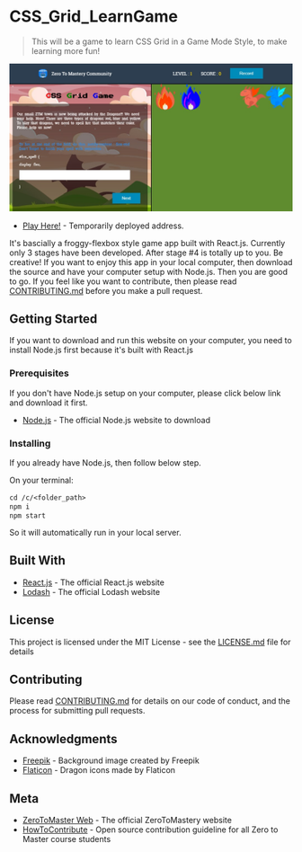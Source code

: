# CSS_Grid_LearnGame
> This will be a game to learn CSS Grid in a Game Mode Style, to make learning more fun! 

![](sample.jpg)

* [Play Here!](https://april9288.github.io/CssGridGame/) - Temporarily deployed address.

It's bascially a froggy-flexbox style game app built with React.js. Currently only 3 stages have been developed. After stage #4 is totally up to you. Be creative! If you want to enjoy this app in your local computer, then download the source and have your computer setup with Node.js. Then you are good to go. If you feel like you want to contribute, then please read [CONTRIBUTING.md](https://github.com/zero-to-mastery/CSS_Grid_LearnGame/blob/master/CONTRIBUTING.md) before you make a pull request. 

## Getting Started

If you want to download and run this website on your computer, you need to install Node.js first because it's built with React.js

### Prerequisites

If you don't have Node.js setup on your computer, please click below link and download it first.

* [Node.js](https://nodejs.org/en/) - The official Node.js website to download

### Installing

If you already have Node.js, then follow below step.

On your terminal:

```
cd /c/<folder_path>
npm i
npm start

```

So it will automatically run in your local server.

## Built With

* [React.js](https://reactjs.org/) - The official React.js website
* [Lodash](https://lodash.com/) - The official Lodash website

## License

This project is licensed under the MIT License - see the [LICENSE.md](https://github.com/zero-to-mastery/CSS_Grid_LearnGame/blob/master/LICENSE) file for details

## Contributing

Please read [CONTRIBUTING.md](https://github.com/zero-to-mastery/CSS_Grid_LearnGame/blob/master/CONTRIBUTING.md) for details on our code of conduct, and the process for submitting pull requests.

## Acknowledgments

* [Freepik](https://www.freepik.com/free-photos-vectors/background) - Background image created by Freepik 
* [Flaticon](https://www.flaticon.com/) - Dragon icons made by Flaticon

## Meta

* [ZeroToMaster Web](https://zerotomastery.io/) - The official ZeroToMastery website
* [HowToContribute](https://github.com/zero-to-mastery/start-here-guidelines) - Open source contribution guideline for all Zero to Master course students

